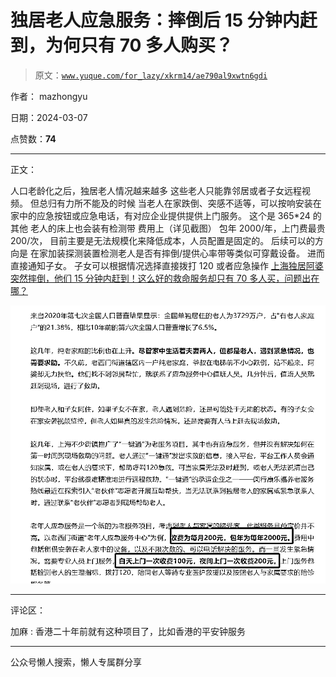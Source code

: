 # 独居老人应急服务：摔倒后 15 分钟内赶到，为何只有 70 多人购买？

> 原文：[`www.yuque.com/for_lazy/xkrm14/ae790al9xwtn6gdi`](https://www.yuque.com/for_lazy/xkrm14/ae790al9xwtn6gdi)

作者： mazhongyu

日期：2024-03-07

点赞数：**74**

* * *

正文：

人口老龄化之后，独居老人情况越来越多 这些老人只能靠邻居或者子女远程视频。 但总归有力所不能及的时候
当老人在家跌倒、突感不适等，可以按响安装在家中的应急按钮或应急电话，有对应企业提供提供上门服务。 这个是 365*24 的 其他 老人的床上也会装有检测带
费用上（详见截图） 包年 2000/年，上门费最贵 200/次， 目前主要是无法规模化来降低成本，人员配置是固定的。 后续可以的方向是
在家加装探测装置检测老人是否有摔倒/提供心率带等类似可穿戴设备。 进而直接通知子女。 子女可以根据情况选择直接拨打 120 或者应急操作
[上海独居阿婆突然摔倒，他们 15 分钟内赶到！这么好的救命服务却只有 70 多人买，问题出在哪？](https://mp.weixin.qq.com/s/RIlqRKfZNFZJJJQuhwkkQQ) 

![](img/50cae5951e0cb2f6785ef25dc330b8bf.png)

* * *

评论区：

加麻 : 香港二十年前就有这种项目了，比如香港的平安钟服务

* * *

公众号懒人搜索，懒人专属群分享